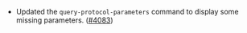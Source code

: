 - Updated the `query-protocol-parameters` command to display some missing
  parameters. ([\#4083](https://github.com/anoma/namada/pull/4083))